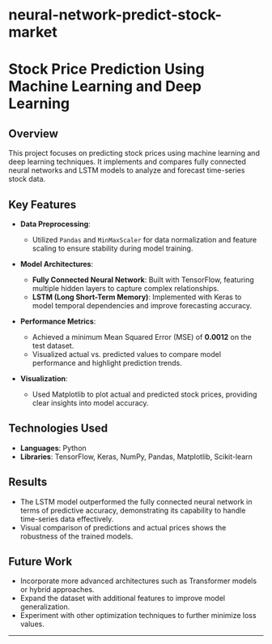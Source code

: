# neural-network-predict-stock-market

# **Stock Price Prediction Using Machine Learning and Deep Learning**

## **Overview**  
This project focuses on predicting stock prices using machine learning and deep learning techniques. It implements and compares fully connected neural networks and LSTM models to analyze and forecast time-series stock data.

## **Key Features**  
- **Data Preprocessing**:  
  - Utilized `Pandas` and `MinMaxScaler` for data normalization and feature scaling to ensure stability during model training.  

- **Model Architectures**:  
  - **Fully Connected Neural Network**: Built with TensorFlow, featuring multiple hidden layers to capture complex relationships.  
  - **LSTM (Long Short-Term Memory)**: Implemented with Keras to model temporal dependencies and improve forecasting accuracy.  

- **Performance Metrics**:  
  - Achieved a minimum Mean Squared Error (MSE) of **0.0012** on the test dataset.  
  - Visualized actual vs. predicted values to compare model performance and highlight prediction trends.

- **Visualization**:  
  - Used Matplotlib to plot actual and predicted stock prices, providing clear insights into model accuracy.  

## **Technologies Used**  
- **Languages**: Python  
- **Libraries**: TensorFlow, Keras, NumPy, Pandas, Matplotlib, Scikit-learn  

## **Results**  
- The LSTM model outperformed the fully connected neural network in terms of predictive accuracy, demonstrating its capability to handle time-series data effectively.  
- Visual comparison of predictions and actual prices shows the robustness of the trained models.

## **Future Work**  
- Incorporate more advanced architectures such as Transformer models or hybrid approaches.  
- Expand the dataset with additional features to improve model generalization.  
- Experiment with other optimization techniques to further minimize loss values.

---


